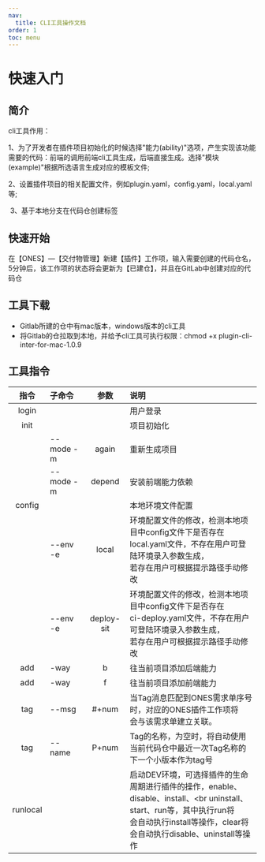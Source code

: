 ```yaml
---
nav:
  title: CLI工具操作文档
order: 1
toc: menu
---
```


# 快速入门



## 简介

cli工具作用：

​    1、为了开发者在插件项目初始化的时候选择"能力(ability)"选项，产生实现该功能需要的代码：前端的调用前端cli工具生成，后端直接生成。选择"模块(example)"根据所选语言生成对应的模板文件;

​    2、设置插件项目的相关配置文件，例如plugin.yaml，config.yaml，local.yaml等;

​    3、基于本地分支在代码仓创建标签



## 快速开始

​        在【ONES】—【交付物管理】新建【插件】工作项，输入需要创建的代码仓名，5分钟后，该工作项的状态将会更新为【已建仓】，并且在GitLab中创建对应的代码仓



## 工具下载

- Gitlab所建的仓中有mac版本，windows版本的cli工具
- 将Gitlab的仓拉取到本地，并给予cli工具可执行权限：chmod +x plugin-cli-inter-for-mac-1.0.9



## 工具指令

|   指令   | 子命令     |    参数    | 说明                                                         |
| :------: | :--------- | :--------: | :----------------------------------------------------------- |
|  login   |            |            | 用户登录                                                     |
|   init   |            |            | 项目初始化                                                   |
|          | --mode  -m |   again    | 重新生成项目                                                 |
|          | --mode  -m |   depend   | 安装前端能力依赖                                             |
|  config  |            |            | 本地环境文件配置                                             |
|          | --env -e   |   local    | 环境配置文件的修改，检测本地项目中config文件下是否存在<br />local.yaml文件，不存在用户可登陆环境录入参数生成，<br />若存在用户可根据提示路径手动修改 |
|          | --env -e   | deploy-sit | 环境配置文件的修改，检测本地项目中config文件下是否存在<br />ci-deploy.yaml文件，不存在用户可登陆环境录入参数生成，<br />若存在用户可根据提示路径手动修改 |
|   add    | -way       |     b      | 往当前项目添加后端能力                                       |
|   add    | -way       |     f      | 往当前项目添加前端能力                                       |
|   tag    | --msg      |   #+num    | 当Tag消息匹配到ONES需求单序号时，对应的ONES插件工作项将<br />会与该需求单建立关联。 |
|   tag    | --name     |   P+num    | Tag的名称，为空时，将自动使用当前代码仓中最近一次Tag名称的<br />下一个小版本作为tag号 |
| runlocal |            |            | 启动DEV环境，可选择插件的生命周期进行插件的操作，enable、<br />disable、install、<br uninstall、start、run等，其中执行run将<br />会自动执行install等操作，clear将会自动执行disable、uninstall等操作 |



